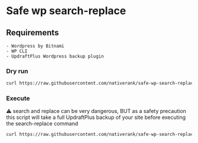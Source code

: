 # Safe wp search-replace

## Requirements

    - Wordpress by Bitnami
    - WP CLI
    - UpdraftPlus Wordpress backup plugin

### Dry run

```bash 
curl https://raw.githubusercontent.com/nativerank/safe-wp-search-replace/master/safe-wp-search-replace.sh | bash -s -- "-xyz-SEARCH SOMETHING HERE-xyz-" "-xyz-REPLACE SOMETHING HERE-xyz-"
```

### Execute

:warning: search and replace can be very dangerous, BUT as a safety precaution this script will take a full UpdraftPlus
backup of your site before executing the search-replace command

```bash
curl https://raw.githubusercontent.com/nativerank/safe-wp-search-replace/master/safe-wp-search-replace.sh | bash -s -- "-xyz-SEARCH SOMETHING HERE-xyz-" "-xyz-REPLACE SOMETHING HERE-xyz-" --execute
```

